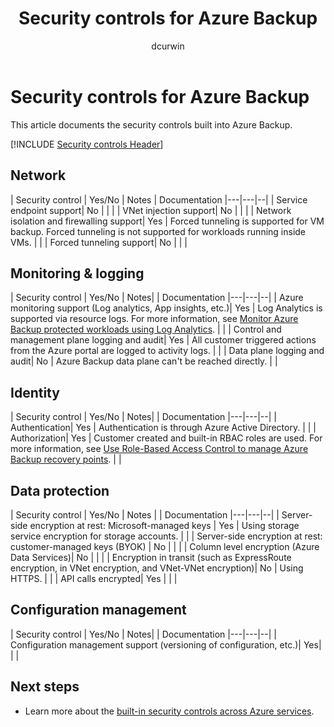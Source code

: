﻿---
title: Security controls for Azure Backup
description: Learn about the security controls used in the Azure Backup service. These controls help the service prevent, detect, and respond to security vulnerabilities.
ms.reviewer: mbaldwin
author: dcurwin
manager: carmonm
ms.service: backup
ms.topic: conceptual
ms.date: 09/23/2019
ms.author: dacurwin

---
# Security controls for Azure Backup

This article documents the security controls built into Azure Backup.

[!INCLUDE [Security controls Header](../../includes/security-controls-header.md)]

## Network

| Security control | Yes/No | Notes | Documentation
|---|---|--|
| Service endpoint support| No |  |  |
| VNet injection support| No |  |  |
| Network isolation and firewalling support| Yes | Forced tunneling is supported for VM backup. Forced tunneling is not supported for workloads running inside VMs. |  |
| Forced tunneling support| No |  |  |

## Monitoring & logging

| Security control | Yes/No | Notes| | Documentation
|---|---|--|
| Azure monitoring support (Log analytics, App insights, etc.)| Yes | Log Analytics is supported via resource logs. For more information, see [Monitor Azure Backup protected workloads using Log Analytics](https://azure.microsoft.com/blog/monitor-all-azure-backup-protected-workloads-using-log-analytics/). |  |
| Control and management plane logging and audit| Yes | All customer triggered actions from the Azure portal are logged to activity logs. |  |
| Data plane logging and audit| No | Azure Backup data plane can't be reached directly.  |  |

## Identity

| Security control | Yes/No | Notes| | Documentation
|---|---|--|
| Authentication| Yes | Authentication is through Azure Active Directory. |  |
| Authorization| Yes | Customer created and built-in RBAC roles are used. For more information, see [Use Role-Based Access Control to manage Azure Backup recovery points](/azure/backup/backup-rbac-rs-vault). |  |

## Data protection

| Security control | Yes/No | Notes | | Documentation
|---|---|--|
| Server-side encryption at rest: Microsoft-managed keys | Yes | Using storage service encryption for storage accounts. |  |
| Server-side encryption at rest: customer-managed keys (BYOK) | No |  |  |
| Column level encryption (Azure Data Services)| No |  |  |
| Encryption in transit (such as ExpressRoute encryption, in VNet encryption, and VNet-VNet encryption)| No | Using HTTPS. |  |
| API calls encrypted| Yes |  |  |

## Configuration management

| Security control | Yes/No | Notes| | Documentation
|---|---|--|
| Configuration management support (versioning of configuration, etc.)| Yes|  |  |

## Next steps

- Learn more about the [built-in security controls across Azure services](../security/fundamentals/security-controls.md).

